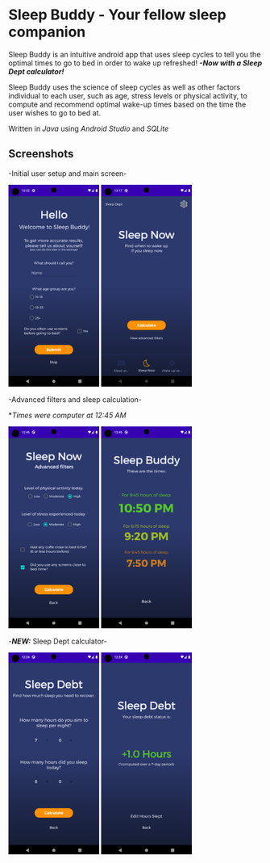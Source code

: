 # Sleep Buddy - Your fellow sleep companion  
Sleep Buddy is an intuitive android app that uses sleep cycles to tell you the optimal times to go to bed in order to wake up refreshed!
***-Now with a Sleep Dept calculator!***

Sleep Buddy uses the science of sleep cycles as well as other factors individual to each user, such as age, stress levels or physical activity, to compute and recommend optimal wake-up times based on the time the user wishes to go to bed at.

Written in *Java* using *Android Studio* and *SQLite*

## Screenshots
-Initial user setup and main screen-

<img src="screenshots/2_initial_setup.png?" width="180" height="400" /> <img src="screenshots/3_0_sleep_now_menu.png" width="180" height="400" />

-Advanced filters and sleep calculation-

**Times were computer at 12:45 AM*

<img src="screenshots/5_adv_filters.png" width="180" height="400" /> <img src="screenshots/9_adv_filter_result.png" width="180" height="400" /> 

-***NEW:*** Sleep Dept calculator-

<img src="screenshots/7_sleep_dept_setup.png" width="180" height="400" /> <img src="screenshots/8_sleep_dept_status.png" width="180" height="400" /> 
